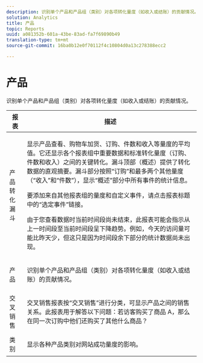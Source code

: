 ```yaml
---
description: 识别单个产品和产品组（类别）对各项转化量度（如收入或结账）的贡献情况。
solution: Analytics
title: 产品
topic: Reports
uuid: a081352b-601a-43be-83ad-fa7f69890b49
translation-type: tm+mt
source-git-commit: 16ba0b12e0f70112f4c10804d0a13c278388ecc2

---
```



# 产品

识别单个产品和产品组（类别）对各项转化量度（如收入或结账）的贡献情况。

<table id="table_E8F96FC92BF44993B79DD3D6AFABCB60"> 
 <thead> 
  <tr> 
   <th colname="col1" class="entry"> 报表 </th> 
   <th colname="col2" class="entry"> 描述 </th> 
  </tr> 
 </thead>
 <tbody> 
  <tr> 
   <td colname="col1"> 产品转化漏斗 </td> 
   <td colname="col2"> <p> 显示产品查看、购物车加货、订购、件数和收入等量度的平均值。它还显示各个报表组中重要数据和标准转化量度（订购、件数和收入）之间的关键转化。漏斗顶部（概述）提供了转化数据的直观摘要。漏斗部分按照“订购”和最多两个其他量度（“收入”和“件数”），显示“概述”部分中所有事件的统计信息。 </p> <p>要添加来自其他报表组的量度和自定义事件，请点击报表标题中的“选定事件”<span class="uicontrol"></span>链接。 </p> <p>由于您查看数据时当前时间段尚未结束，此报表可能会指示从上一时间段至当前时间段呈下降趋势。例如，今天的访问量可能比昨天少，但这只是因为时间段余下部分的统计数据尚未出现。 </p> </td> 
  </tr> 
  <tr> 
   <td colname="col1"> 产品 </td> 
   <td colname="col2"> <p> 识别单个产品和产品组（类别）对各项转化量度（如收入或结账）的贡献情况。 </p> </td> 
  </tr> 
  <tr> 
   <td colname="col1"> 交叉销售 </td> 
   <td colname="col2"> <p> 交叉销售报表按“交叉销售”进行分类，可显示产品之间的销售关系。此报表用于解答以下问题：若访客购买了商品 A，那么在同一次订购中他们还购买了其他什么商品？ </p> </td> 
  </tr> 
  <tr> 
   <td colname="col1"> 类别 </td> 
   <td colname="col2"> <p> 显示各种产品类别对网站成功量度的影响。 </p> </td> 
  </tr> 
 </tbody> 
</table>

